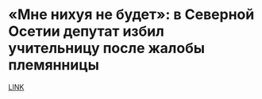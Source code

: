 # «Мне нихуя не будет»: в Северной Осетии депутат избил учительницу после жалобы племянницы 



[LINK](https://varlamov.ru/3347039.html)